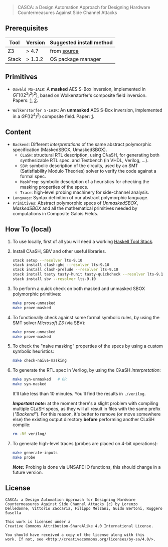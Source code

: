 > CASCA: a Design Automation Approach for Designing Hardware Countermeasures Against Side Channel Attacks

## Prerequisites

| Tool  | Version  | Suggested install method                      |
| ----- | -------- | -----                                         |
| Z3    | > 4.7    | from [source](https://github.com/Z3Prover/z3) |
| Stack | > 1.3.2  | OS package manager                            |

## Primitives

-   `Oswald MS-IAIK`: A **masked** AES S-Box inversion, implemented in
    $GF(((2^2)^2)^2)$, based on Wolkerstorfer's composite field
    inversion. Papers:
    [1](https://www.iacr.org/archive/fse2005/35570401/35570401.pdf),
    [2](https://eprint.iacr.org/2004/134).

-   `Wolkerstorfer S-IAIK`: An **unmasked** AES S-Box inversion,
    implemented in a $GF((2^4)^2)$ composite field. Paper:
    [1](https://dl.acm.org/citation.cfm?id=680932).

## Content

-   `Backend`: Different *interpretations* of the same abstract
    polymorphic specification (MaskedSBOX, UmaskedSBOX).
    -   `CLaSH`: structural RTL description, using CλaSH, for generating
        both synthesizable RTL spec. and Testbench (in VHDL, Verilog,
        ...).
    -   `SBV`: symbolic description of the circuits, used by an SMT
        (Satisfiability Modulo Theories) solver to verify the code
        against a formal spec.
    -   `MaskProp`: symbolic description of a heuristics for checking
        the masking properties of the specs.
    -   `Trace`: high-level probing machinery for side-channel analysis.
-   `Language`: Syntax definition of our abstract polymorphic language.
-   `Primitives`: Abstract polymorphic specs of *UnmaskedSBOX*,
    *MaskedSBOX* and all the mathematical primitives needed by
    computations in Composite Galois Fields.

## How To (local)

1.  To use locally, first of all you will need a working [Haskell Tool
    Stack](https://docs.haskellstack.org/en/stable/README/).

2.  Install CλaSH, SBV and other useful libraries.

    ``` bash
    stack setup --resolver lts-9.10
    stack install clash-ghc --resolver lts-9.10
    stack install clash-prelude --resolver lts-9.10
    stack install tasty tasty-hunit tasty-quickcheck --resolver lts-9.10
    stack install sbv --resolver lts-9.10
    ```

3.  To perform a quick check on both masked and unmasked SBOX
    polymorphic primitives:

    ``` bash
    make prove-unmasked
    make prove-masked
    ```

4.  To functionally check against some formal symbolic rules, by using
    the SMT solver *Microsoft Ζ3* (via SBV):

    ``` bash
    make prove-unmasked
    make prove-masked
    ```

5.  To check the "naive masking" properties of the specs by using a
    custom symbolic heuristics:

    ``` bash
    make check-naive-masking
    ```

6.  To generate the RTL spec in Verilog, by using the CλaSH
    *interpretation*:

    ``` bash
    make syn-unmasked   # OR
    make syn-masked
    ```

    It'll take less than 10 minutes. You'll find the results in
    `./verilog`.

    ***Important note:*** at the moment there's a slight problem with
    compiling multiple CLaSH specs, as they will all result in files
    with the same prefix (*"Backend"*). For this reason, it's better to
    remove (or move somewhere else) the existing output directory
    **before** performing another CLaSH compile:

    ``` bash
    rm -Rf verilog/
    ```

7.  To generate high-level traces (probes are placed on 4-bit
    operations):

    ``` bash
    make generate-inputs
    make probe
    ```

    ***Note:*** Probing is done via UNSAFE IO functions, this should
    change in a future version.

## License

```
CASCA: a Design Automation Approach for Designing Hardware Countermeasures Against Side Channel Attacks (c) by Lorenzo Delledonne, Vittorio Zaccaria, Filippo Melzani, Guido Bertoni, Ruggero Susella

This work is licensed under a
Creative Commons Attribution-ShareAlike 4.0 International License.

You should have received a copy of the license along with this
work. If not, see <http://creativecommons.org/licenses/by-sa/4.0/>.
```

